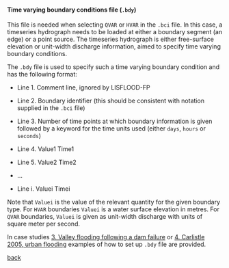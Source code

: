 #### Time varying boundary conditions file (`.bdy`)

This file is needed when selecting `QVAR` or `HVAR` in the `.bci` file. In this case, a timeseries hydrograph needs to be loaded at either a boundary segment (an edge) or a point source. The timeseries hydrograph is either free-surface elevation or unit-width discharge information, aimed to specify time varying boundary conditions.  

The `.bdy` file is used to specify such a time varying boundary condition and has the following format:

- Line 1. Comment line, ignored by LISFLOOD-FP

- Line 2. Boundary identifier (this should be consistent with notation supplied in the `.bci` file)

- Line 3. Number of time points at which boundary information is given followed by a keyword for the time units used (either `days`, `hours` or `seconds`)

- Line 4. Value1 Time1

- Line 5. Value2 Time2

- ...

- Line i. Valuei Timei


Note that `Valuei` is the value of the relevant quantity for the given boundary type. For `HVAR` boundaries `Valuei` is a water surface elevation in metres. For `QVAR` boundaries, `Valuei` is given as unit-width discharge with units of square meter per second.

In case studies [3. Valley flooding following a dam failure](/EnvAcy5.md) or [4. Carlistle 2005, urban flooding](/Carlistle_flooding.md) examples of how to set up `.bdy` file are provided. 


[back](/Merewether1.md)
